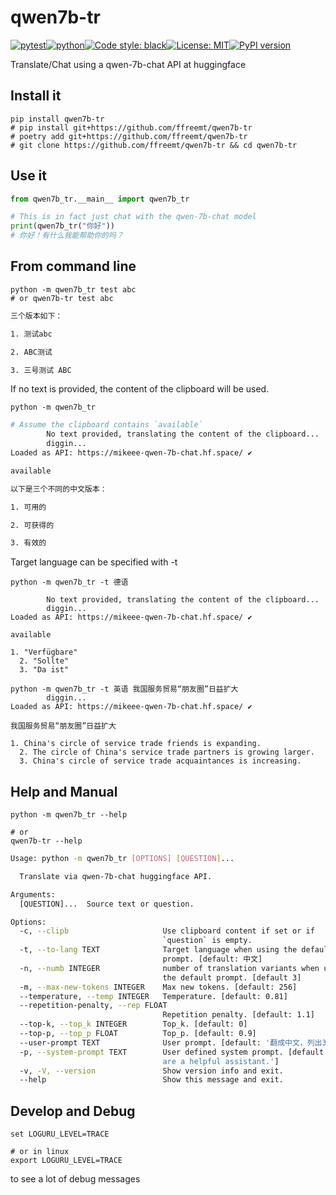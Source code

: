 # qwen7b-tr
[![pytest](https://github.com/ffreemt/qwen7b-tr/actions/workflows/routine-tests.yml/badge.svg)](https://github.com/ffreemt/qwen7b-tr/actions)[![python](https://img.shields.io/static/v1?label=python+&message=3.8%2B&color=blue)](https://www.python.org/downloads/)[![Code style: black](https://img.shields.io/badge/code%20style-black-000000.svg)](https://github.com/psf/black)[![License: MIT](https://img.shields.io/badge/License-MIT-yellow.svg)](https://opensource.org/licenses/MIT)[![PyPI version](https://badge.fury.io/py/qwen7b-tr.svg)](https://badge.fury.io/py/qwen7b-tr)

Translate/Chat using a qwen-7b-chat API at huggingface

## Install it

```shell
pip install qwen7b-tr
# pip install git+https://github.com/ffreemt/qwen7b-tr
# poetry add git+https://github.com/ffreemt/qwen7b-tr
# git clone https://github.com/ffreemt/qwen7b-tr && cd qwen7b-tr
```

## Use it
```python
from qwen7b_tr.__main__ import qwen7b_tr

# This is in fact just chat with the qwen-7b-chat model
print(qwen7b_tr("你好"))
# 你好！有什么我能帮助你的吗？
```

## From command line
```
python -m qwen7b_tr test abc
# or qwen7b-tr test abc
```
```bash
三个版本如下：

1. 测试abc

2. ABC测试

3. 三号测试 ABC
```
If no text is provided, the content of the clipboard will be used.
```
python -m qwen7b_tr
```
```bash
# Assume the clipboard contains `available`
        No text provided, translating the content of the clipboard...
        diggin...
Loaded as API: https://mikeee-qwen-7b-chat.hf.space/ ✔

available

以下是三个不同的中文版本：

1. 可用的

2. 可获得的

3. 有效的
```
Target language can be specified with -t
```
python -m qwen7b_tr -t 德语
```
```
        No text provided, translating the content of the clipboard...
        diggin...
Loaded as API: https://mikeee-qwen-7b-chat.hf.space/ ✔

available

1. "Verfügbare"
  2. "Sollte"
  3. "Da ist"
```
```
python -m qwen7b_tr -t 英语 我国服务贸易“朋友圈”日益扩大
        diggin...
Loaded as API: https://mikeee-qwen-7b-chat.hf.space/ ✔

我国服务贸易“朋友圈”日益扩大

1. China's circle of service trade friends is expanding.
  2. The circle of China's service trade partners is growing larger.
  3. China's circle of service trade acquaintances is increasing.
```

## Help and Manual
```
python -m qwen7b_tr --help

# or
qwen7b-tr --help
```
```bash
Usage: python -m qwen7b_tr [OPTIONS] [QUESTION]...

  Translate via qwen-7b-chat huggingface API.

Arguments:
  [QUESTION]...  Source text or question.

Options:
  -c, --clipb                     Use clipboard content if set or if
                                  `question` is empty.
  -t, --to-lang TEXT              Target language when using the default
                                  prompt. [default: 中文]
  -n, --numb INTEGER              number of translation variants when using
                                  the default prompt. [default 3]
  -m, --max-new-tokens INTEGER    Max new tokens. [default: 256]
  --temperature, --temp INTEGER   Temperature. [default: 0.81]
  --repetition-penalty, --rep FLOAT
                                  Repetition penalty. [default: 1.1]
  --top-k, --top_k INTEGER        Top_k. [default: 0]
  --top-p, --top_p FLOAT          Top_p. [default: 0.9]
  --user-prompt TEXT              User prompt. [default: '翻成中文，列出3个版本.']
  -p, --system-prompt TEXT        User defined system prompt. [default: 'You
                                  are a helpful assistant.']
  -v, -V, --version               Show version info and exit.
  --help                          Show this message and exit.
```

## Develop and Debug
```
set LOGURU_LEVEL=TRACE

# or in linux
export LOGURU_LEVEL=TRACE
```
to see a lot of debug messages